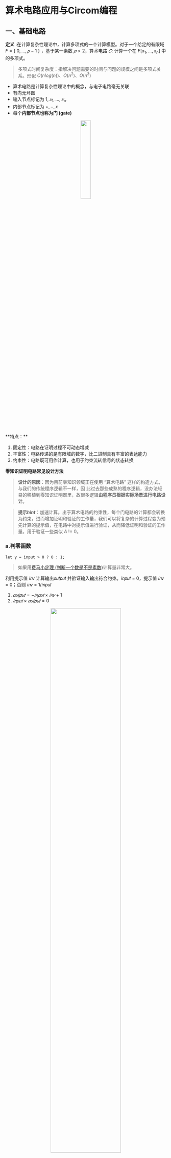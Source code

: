 # 算术电路应用与Circom编程

## 一、基础电路

**定义** :在计算复杂性理论中，计算多项式的一个计算模型。对于一个给定的有限域 $F$ = { ${0, … , 𝑝 − 1}$ } ，基于某一素数 $𝑝 > 2$，算术电路 $𝐶$:  计算一个在 $F[x_1,...,x_n]$ 中的多项式。

> 多项式时间复杂度：指解决问题需要的时间与问题的规模之间是多项式关系。形似  $O(nlog(n))、O(n^2)、O(n^3)$

- 算术电路是计算复杂性理论中的概念，与电子电路毫无关联
- 有向无环图
- 输入节点标记为 $1, 𝑥_1, … , 𝑥_𝑛$
- 内部节点标记为 $+,-,x$
- 每个**内部节点也称为门 (gate)**

<div align=center>
<img src="https://github.com/DessertHeart/Dive-Into-Blockchain/assets/93460127/fcfe3568-f84a-4876-96cb-abccc054cc91" style="width:25%;">
</div>
**特点：**

1. 固定性：电路在证明过程不可动态增减
2. 丰富性：电路传递的是有限域的数字，比二进制具有丰富的表达能力
3. 约束性：电路既可用作计算，也用于约束流转信号的状态转换

**零知识证明电路常见设计方法**

> **设计的原因**：因为目前零知识领域正在使用 “算术电路” 这样的构造方式，与我们的传统程序逻辑不一样，因 此过去那些成熟的程序逻辑，没办法轻易的移植到零知识证明器里，故很多逻辑**由程序员根据实际场景进行电路设计**。

> **提示$hint$**：加速计算。出于算术电路的约束性，每个门电路的计算都会转换为约束，进而增加证明和验证的工作量，我们可以将复杂的计算过程变为预先计算的提示值，在电路中对提示值进行验证，从而降低证明和验证的工作量。用于验证一些类似 $A$ != 0。

### a.判零函数

`let y = input > 0 ? 0 : 1;`

> 如果用[费马小定理 (判断一个数是不是素数)](https://zhuanlan.zhihu.com/p/87611586)计算量非常大。

利用提示值 𝑖𝑛𝑣 计算输出𝑜𝑢𝑡𝑝𝑢𝑡 并验证输入输出符合约束。𝑖𝑛𝑝𝑢𝑡 = 0，提示值 𝑖𝑛𝑣 =  0；否则 𝑖𝑛𝑣 = 1/𝑖𝑛𝑝𝑢𝑡

1. $𝑜𝑢𝑡𝑝𝑢𝑡 = −𝑖𝑛𝑝𝑢𝑡 × 𝑖𝑛𝑣 + 1$
2. $𝑖𝑛𝑝𝑢𝑡 × 𝑜𝑢𝑡𝑝𝑢𝑡 = 0$

<div align=center>
<img src="https://github.com/DessertHeart/Dive-Into-Blockchain/assets/93460127/b1ddbda6-4372-491f-9d99-69b8bd7aa884" style="width:66%;">
</div>


```rust
pragma circom 2.1.4;

template IsZero () {
    signal input in;
    signal output out;

    signal inv <-- in == 0? 0: 1/in;

    // 1st hint: 注意要先给out赋值，才能用第二个约束
    out <== -in * inv + 1;
    // 2st hint
    0 === in * out;
}

template Main () {
    signal input in;
    signal output o;

    component iz = IsZero();
    iz.in <== in;

    o <== iz.out;
}

component main = Main();

/* INPUT = {
    "in": "0"
} */
```

> 附：利用判0方法实现判断两数是否相等

```rust
pragma circom 2.1.4;

template IsEqual () {
    signal input in[2];
    signal output out;

    component iz = IsZero();

    iz.in <== in[0] - in[1];

    out <== iz.out;
}

template Main () {
    signal input in[2];
    signal output o;

    component ie = IsEqual();
    (ie.in[0], ie.in[1])  <== (in[0], in[1]);

    o <== ie.out;
}

component main = Main();

/* INPUT = {
    "in": ["1", "2"]
} */
```

### b.选择

`let y = s ? (a + b) : (a * b);`

由于算术电路的丰富性，需对 𝑠 进行约束检查，然后利用一个二进制位 𝑠 作为计算有效性的选择开关。

1. $𝑠 × (1 − 𝑠) = 0$
2. $𝑦 = 𝑠 × 𝑎 + 𝑏 + 1 − 𝑠 × (𝑎 ⋅ 𝑏)$

> 附：输出out应该等于in[index], 如果 index 越界（不在 [0, nChoices) 中），out 应该是 0

```rust
pragma circom 2.1.4;

// 求和
template Sum(n) {
    signal input in[n];
    signal output out;

    signal sums[n];

    sums[0] <== in[0];

    for (var i = 1; i < n; i++) {
        sums[i] <== sums[i-1] + in[i];
    }

    out <== sums[n-1];
}


template Select (nChoices) {
    signal input in[nChoices];
    signal input index;
    signal output out;

    // index 越界（不在 [0, nChoices) 中），out 应该是 0
    // 254 < 256 = 2^8
    component lt = LessThan(8);
    lt.in[0] <== index;
    lt.in[1] <== nChoices;
    lt.out === 1;

    component sm = Sum(nChoices);
    component ie[nChoices];

    for (var i = 0; i < nChoices; i++) {
        ie[i] = IsEqual();
        ie[i].in[0] <== i;
        ie[i].in[1] <== index;

        // 约束：对应index
        sm.in[i] <== ie[i].out * in[i];
    }

    // 输出out应该等于in[index]
    // 期望返回：0 + 0 ... + item
    out <== sm.out;
}

template Main () {
    signal input in[2];
    signal input index;
    signal output o;

    component st = Select(2);
    (st.in[0], st.in[1], st.index) <== (in[0], in[1], index);

    o <== st.out;
}

component main = Main();

/* INPUT = {
    "in": ["6", "7"],
    "index" : 0
} */
```

### c.二进制化

由于算术电路的丰富性，输入均为有限域 $F$ 上的数字，将其转换为二进制表示，在很多方面（比如比较大小）都有很重要的作用。与传统思路不同地方在于，将数字转化为二进制的过程，实际上是利用 $hint$ 对已经转化好的数字做约束验证的过程。

`5 -> 101`

1. $𝑜𝑢𝑡_1 × (𝑜𝑢𝑡_1 − 1) = 0$
2. $𝑜𝑢𝑡_2 × (𝑜𝑢𝑡_2 − 1) = 0$
3. $𝑜𝑢𝑡_3 × (𝑜𝑢𝑡_3 − 1) = 0$
4. $𝑜𝑢𝑡_1 × 2^0 + 𝑜𝑢𝑡_2 × 2^1 + 𝑜𝑢𝑡_3 × 2^2 = 𝑖𝑛𝑝𝑢𝑡$

```rust
pragma circom 2.1.4;

template Num2Bit (nBits) {
    signal input in;
    signal output b[nBits];

    var acc;
    for (var i = 0; i < nBits; i++) {
        b[i] <-- in \ (2 ** i) % 2;
        // 1st hint
        0 === b[i] * (1 - b[i]);
        // binary -> decimal
        acc += b[i] * (2 ** i);
    }
    
    // 2rd hint
    in === acc;
}

template Main () {
    signal input in;
    signal output o;

    component n2b = Num2Bit(4);
    n2b.in <== in;

    o <== n2b.b[0];
}

component main = Main();

/* INPUT = {
    "in": "11"
} */
```

### d.比较

`let y = s1 > s2 ? 1 : 0;`

朴素想法是将两个数字相减，将结果二进制化后，根据符号位进行判断。但由于**数字均为二进制[群](https://zhuanlan.zhihu.com/p/524518825)元素，没有负数**（我们定义算术电路上的计算都是在素数有限域上的，计算结果如果为负数需要取模，进而变为正数，**有限域上无符号位的定义**），因此我们需要将数字加上最大值，然后二进制并取最高位，通过最高位来验证。

1. $𝑦 = 𝑠_1 + 2^𝑛 − 𝑠_2$ 
2. 𝑦 二进制化取**最高位**

> 其中，n需满足 $2^n$ 大于两个参数任一个，注意n是有最大值限制(素数域)

例如：输入分别为3和4， $𝑛 = 3，𝑦 = 3 + 2^3 − 4 = 7$ ，转为二进制： $7 = (0111)_2$ ，最高位为0

```rust
pragma circom 2.1.4;

template LessThan (n) {
    signal input in[2];
    signal output out;

    // 输入信号最多为252, 2^k -1
    assert(n < 252);

    // 取n
    component n2b = Num2Bit(n+1);
    n2b.in <== in[0] + (1<<n) - in[1];

    // 二进制取最高位, 1-的目的为 < 比较，本身为 > 比较
    out <== 1 - n2b.b[n];
}

template Main () {
    signal input in[2];
    signal output o;

    component lt = LessThan(2);
    (lt.in[0], lt.in[1]) <== (in[0], in[1]);

    o <== lt.out;
}

component main = Main();

/* INPUT = {
    "in": ["0", "1"]
} */
```

### e.循环

由于算术电路的固定性，电路只能设计为支持最大输入数量，根据实际输入数量的不同，利用选择器技术将部分计算功能关闭，以达到不同数量的循环功能。

```rust
for (let i = 0; i < N; i++) { 
	y += 1;
}
```

利用比较方法，为临时变量 $𝑠$ 赋值，后利用选择方法，分别启用循环中的计算，或恒等原值（即未启用）。

1. $𝑠 = 1, 𝑖 < 𝑛$，否则 $s = 0$
2. $𝑦 = 𝑠 × (𝑦 + 1) + (1 − 𝑠) × (𝑦)$

### f.交换

通过一个交换标识 $𝑠$ 来标记是否要交换两个输入

```rust
if (s) { 
	output1 = input2; 
	output2 = input1; 
} else { 
	output1 = input1; 
	output2 = input2; 
}
```

1. $𝑜𝑢𝑡𝑝𝑢𝑡_1 = (𝑖𝑛𝑝𝑢𝑡_2 − 𝑖𝑛𝑝𝑢𝑡_1) × 𝑠 + 𝑖𝑛𝑝𝑢𝑡_1$ 
2. $𝑜𝑢𝑡𝑝𝑢𝑡_2 = (𝑖𝑛𝑝𝑢𝑡_1 − 𝑖𝑛𝑝𝑢𝑡_2) × 𝑠 + 𝑖𝑛𝑝𝑢𝑡_2$

### g.逻辑

```rust
let y = a & b;
let y = !a;
let y = a | b;
let y = a ^ b;
```

逻辑运算可以通过简单的数学运算获得。 另外还需要使用类似于 $a × (1 − 𝑎) = 0$ 的方式检查二进制约束。

1. $y = 𝑎 × 𝑏$ 
2. $y = 1 − 𝑎$ 
3. $y = 1 − (1 − 𝑎) × (1 − 𝑏)$ 
4. $y = (𝑎 + 𝑏) − 2 ⋅ 𝑎 × 𝑏$

### h.排序（冒泡排序）

```rust
for (let i = 0; i <= array.length - 1; i++) {
  for (let j = 0; j < (array.length - i - 1); j++) {
    if (array[j] > array[j + 1]) {
    	swap(array[j], array[j + 1])
    }
  }
}
```

在算术电路上做排序，可以借用**排序网络**的概念，利用多个比较器形成排序网络进行排序。

<div align=center>
<img src="https://github.com/DessertHeart/Dive-Into-Blockchain/assets/93460127/44ffeacd-e697-47ba-abbc-6b4c941c67fd" style="width:60%;">
</div>


## 二、复杂实用电路

### a.简单签名验证

1. **KeyGen → (sk, pk)** ： 选择一个随机密钥 sk 和对应的公钥 pk
2. **Sign(m, sk) → s** ： 给定消息 m 和密钥 sk，输出签名 s
3. **Verify(m, s, pk) → 1/0**  ：给定消息 m、签名 s 和公钥 pk，验证签名是否有效

```rust
pragma circom 2.1.4;

include "circomlib/poseidon.circom";

template Sk2Pk () {
    signal input sk;
    signal output pk;

    component p;
    // 用到Poseidon组建，包含哈希过程
    p = Poseidon(1);
    p.inputs[0] <== sk;
    pk <== p.out;
}

template Sign() {
    signal input sk;
    signal input pk;

    // 生成证据时，作为public参数输入一定要有对应message（即这里产生了关联，保证了有效）
    // 但实际没有约束message(电路中即多项式中是存在的，也作为了zkp的一部分)，实际prover是对pk <> sk的证明
    // verifier 只在乎计算过程, 不关心输入吧
    signal input m;

    component s2p;
    s2p = Sk2Pk();
    s2p.sk <== sk;
    s2p.pk === pk;
}

component main = Sign();

// 其中pk通过 `Sk2Pk()` 生成
/* INPUT = {
    "sk": "6",
    "pk": "4204312525841135841975512941763794313765175850880841168060295322266705003157",
    "m": "777"
} */
```

### b.简单群签名验证

1. **KeyGen → (ski, pki)** ： 为组中的每个成员选择一组随机的秘密密钥 sk 和相应的公钥 pk 
2. **GroupSign(m, ski, G) → s** ：给定消息 m 和密钥，输出组签名 s 
3. **GroupVerify(m, s, G) → 1/0** ： 给定消息 m、组签名 s 和组 G，验证签名是否来自组

```rust
template GroupSign(n) {
    signal input sk;
    signal input pk[n];
    // 注意实际没用到的signal，建议建立自约束，防止被优化掉
    signal input m;

    component s2p;
    s2p = Sk2Pk();
    s2p.sk <== sk;
    
    signal zoreChecker[n + 1];
    // 多个乘法, 检验是否等于组内某一个
    zoreChecker[0] <== 1;
    for (var i = 0; i < n; i++) {
        zoreChecker[i + 1] <== zoreChecker[i] * (s2p.pk - pk[i]);
    }

    zoreChecker[n] === 0;
}

component main = GroupSign(2);

// 其中pk通过 `Sk2Pk()` 生成
/* INPUT = {
    "sk": "6",
    "pk": ["4204312525841135841975512941763794313765175850880841168060295322266705003157", "7"],
    "m": "777"
} */
```

### c.merkle树验证

```rust
template Reorder () {
    signal input in[2];
    // switch
    signal input s;
    signal output out[2];

    // 约束为比特位
    s * (s - 1) === 0;

    // s == 0: out[0] == in[0]
    // s == 1: out[0] == in[1]
    // out[1]同理
    out[0] <== in[0] + s * (-in[0] + in[1]);
    out[1] <== in[1] + s * (-in[1] + in[0]);
}

template MerkleVerify (n) {
    signal input root;
    signal input leaf;
    signal input siblings[n];
    signal input pathIndex[n];

    signal hashes[n + 1];

    component reorder[n];
    component poseidon[n];
    hashes[0] <== leaf;

    for (var i = 0; i < n; i++) {
        // 1. 排序
        reorder[i] = Reorder();
        reorder[i].in[0] <== hashes[i];
        reorder[i].in[1] <== siblings[i];
        reorder[i].s <== pathIndex[i];

        // 2.哈希
        poseidon[i] = Poseidon(2);
        poseidon[i].inputs[0] <== reorder[i].out[0];
        poseidon[i].inputs[1] <== reorder[i].out[1];
        hashes[i + 1] <== poseidon[i].out;
    }

    // 约束验证
    hashes[n] === root;
}

component main { public [root, leaf] } = MerkleVerify(15);

/* INPUT = {
    "root": "12890874683796057475982638126021753466203617277177808903147539631297044918772",
    "leaf": "1355224352695827483975080807178260403365748530407",
    "siblings": [
        "1",
        "217234377348884654691879377518794323857294947151490278790710809376325639809",
        "18624361856574916496058203820366795950790078780687078257641649903530959943449",
        "19831903348221211061287449275113949495274937755341117892716020320428427983768",
        "5101361658164783800162950277964947086522384365207151283079909745362546177817",
        "11552819453851113656956689238827707323483753486799384854128595967739676085386",
        "10483540708739576660440356112223782712680507694971046950485797346645134034053",
        "7389929564247907165221817742923803467566552273918071630442219344496852141897",
        "6373467404037422198696850591961270197948259393735756505350173302460761391561",
        "14340012938942512497418634250250812329499499250184704496617019030530171289909",
        "10566235887680695760439252521824446945750533956882759130656396012316506290852",
        "14058207238811178801861080665931986752520779251556785412233046706263822020051",
        "1841804857146338876502603211473795482567574429038948082406470282797710112230",
        "6068974671277751946941356330314625335924522973707504316217201913831393258319",
        "10344803844228993379415834281058662700959138333457605334309913075063427817480"
    ],
    "pathIndex": [
        "1",
        "1",
        "1",
        "1",
        "1",
        "1",
        "1",
        "1",
        "1",
        "1",
        "1",
        "1",
        "1",
        "1",
        "1"
    ]
} */
```

## 三、Circom编程

### a.理论与语法

[Circom](https://docs.circom.io/)是一个底层用rust实现的开源编译器，它可以编译用circom语言实现的电路circuit。它将circuit编译的结果以contraints的形式输出，这些constraints能被用于计算相应生成逻辑的proof。

> 在线编译器：https://zkrepl.dev/

**circom在整个过程中的逻辑关系：**

<div align=center>
<img src="https://github.com/DessertHeart/Dive-Into-Blockchain/assets/93460127/61c77b4b-b310-4d62-b90b-33506c907672" style="width:70%;">
</div>

**各文件的功用：**

- Circuit.circom：程序员编写的电路代码
- Input.json：输入，如public input
- PoT.ptau：proof tau，根据约束的**随机数**文件，约束越多，需要匹配的随机数的消耗越大
- Circuit.wasm：webassembly证明器
- Proving Key (.zkey)
- Verification Key (.vkey)
- Verifier.sol：solidity验证器（也可以是node.js服务端）



1. **circom** 编写电路代码

   > 从编程角度，仅仅这一步是需要开发者做的，后面两步均为编译器生成。其中写circom代码就像是在证明器里做验证器工作。
   >
   > 对比JS等语言的独特设计：1.中间过程值暴露 2.暴露出约束

2. 生成 **wtns+r1cs** 约束文件

3. 套用框架(groth16/plonk)生成**ZKP证据**与**solidity验证合约**

   > 实际ZK耗时点在这一步。PLONK模型比groth16的数学难题更简单，但是难题的难度不减，实际上在数学中这被认为是更好的选择。



### b.代码实践

**一定注意**，circom中有分**Konwn和[Unkonwns域](https://docs.circom.io/circom-language/circom-insight/unknowns/#control-flow)**，代码里面的 for/if 是生成电路用的，而非电路里的具体约束逻辑，电路逻辑中是没有for/if等一下的逻辑的，需要自己设计（对应电路基础中的案例）。

> 零知识证明电路二进制化设计，circom实现：

```c++
pragma circom 2.1.4;

include "circomlib/poseidon.circom";
// include "https://github.com/0xPARC/circom-secp256k1/blob/master/circuits/bigint.circom";

template Num2Bits (nBits) {
    signal input in;
    signal output b[nBits];

    var acc;
    for (var i = 0; i < nBits; i++) {
        // 注意“\”整除
        b[i] <-- (in \ 2 ** i) % 2;
        // 约束为0或1
        0 === b[i] * (1 - b[i]);
        // 累加器
        acc += b[i] * (2 ** i);
    }

    // 真正的电路就是“===”，作约束
    in === acc;
}

template Main () {
    signal input in;
    signal output out;

    // example
    component n2b = Num2Bits(4);
    n2b.in <== in;

    // 导出第0位
    // <== 等于 <-- + ===
    out <== n2b.b[0];
}

component main = Main();

/* INPUT = {
    "in": "11"
} */
```

### c.哈希算法比较

主流哈希算法的效率比较：

<div align=center>
<img src="https://github.com/DessertHeart/Dive-Into-Blockchain/assets/93460127/76a7d537-d73d-4337-b82c-c463965273c9" style="width:50%;">
</div>

其次，基于区块链的ZK实现，应选择**链上计算**和**电路计算**都高效的（对应到EVM上就是同时要考虑Gas Cost），更多请查看[这篇](https://ethresear.ch/t/gas-and-circuit-constraint-benchmarks-of-binary-and-quinary-incremental-merkle-trees-using-the-poseidon-hash-function/7446)。

| [Rank(Best to Worst)](https://twitter.com/RAILGUN_Project/status/1363686166734675968?s=20) |      ETH Gas Cost       |  ZK Circuit Constraint  |
| :----------------------------------------------------------: | :---------------------: | :---------------------: |
|                              1                               |        Keccak256        |  Poseidon T6(Quinary)   |
|                            **2**                             |         SHA256          | **Poseidon T3(Binary)** |
|                            **3**                             | **Poseidon T3(Binary)** |       MiMC Sponge       |
|                              4                               |  Poseidon T6(Quinary)   |        Keccak256        |
|                              5                               |       MiMC Sponge       |         SHA256          |


<div align=center>
<img src="https://github.com/DessertHeart/Dive-Into-Blockchain/assets/93460127/d80f2ce3-abb9-42bf-a6bb-fe1adada283b" style="width:30%;">
</div>


## 四、应用ZK架构

### a.递归和组合

**递归**：递归使得复杂计算的证明可以**并行化**

**证明组合**：将来自**不同证明系统的子协议**嵌在一起。

1）递归技术：

<div align=center>
<img src="https://github.com/DessertHeart/Dive-Into-Blockchain/assets/93460127/2272aa4c-44c1-419e-8f36-932b017bbbc5" style="width:70%;">
</div>

**例：[IVC(Incrementally Verifiable  Computation)完全递归](https://www.cs.purdue.edu/homes/pvaliant/uniqueCS.pdf)**

> 如Plonky2、Nova算法，利用递归组合技术

策略：将 $𝑧_𝑛 = 𝐹^{(𝑛)} (𝑧_0; 𝑤_0, … , 𝑤_{𝑛−1})$ 分解为 $𝐹$ 的递归应用

<div align=center>
<img src="https://github.com/DessertHeart/Dive-Into-Blockchain/assets/93460127/7f535c8e-fb68-465f-85ac-782dc76e82bc" style="width:70%;">
</div>

**应用**：

- **每个区块可以常数时间内验证的区块链**：证据 $π$ 的递归引用前一次的（除了genesis），每次只需要验证最后一个证据可证明所有历史

<div align=center>
<img src="https://github.com/DessertHeart/Dive-Into-Blockchain/assets/93460127/bf6607f6-2442-4d9b-adbd-f82eff361e56" style="width:70%;">
</div>

- **可验证延迟函数[BBBF18]**：VDF做不到并行化，要一层一层算过去，O（n）。利用ZK可以做到数据计算+前面的证据是正确的，通过验证并行化，递归所有证据（这些证据不需要相同算法/框架算出，这里也是ZKML的一个应用点）后得到一个证据，只验证一个证据O(1)就可以验证全部。**目的是降低验证速度**（但计算复杂性可能会提升）

<div align=center>
<img src="https://github.com/DessertHeart/Dive-Into-Blockchain/assets/93460127/3870b408-634c-4284-b1e9-44ccc41ace9f" style="width:70%;">
</div>

2）组合技术：递归验证

|             | 快速证明器（证明的时间复杂度） | 小证据/快速验证器（证据空间复杂度） |
| :---------: | :----------------------------: | :---------------------------------: |
|  **STARK**  |            ✅ $O(n)$            |             ❌ $O(logn)$             |
| **Groth16** |            ❌ $O(n)$            |              ✅ $O(1)$               |

1. 利用STARK的快速证明特性，设计STARK电路

2. 生成中间大证据 $π_{STARK}$

3. 在SNARK (如上述 Groth16) 电路中，实现STARK验证器

   > 这里SNARK虽然是慢速证明器，但是要证明的内容是 $O(logn)$ 而非 $O(n)$ ，复杂度是降下来的

4. 生成最终小证据 $π_{SNARK}$

<div align=center>
<img src="https://github.com/DessertHeart/Dive-Into-Blockchain/assets/93460127/0710f799-89d3-44c8-a9a9-5b63e732afec" style="width:70%;">
</div>

**应用**：

- **可链接的提交与证明**：zkSNARKs Portfolio(proof gadgets)

  > legoSNARKs[CFQ19]

  类似Pedersen承诺(2.2.a章节)的 ”同态性“，期望通过数学构造的方式，根据不同逻辑复杂性，选择不同的证明器，然后高效的把所有证据合在一起达成一个证据。

  <div align=center>
  <img src="https://github.com/DessertHeart/Dive-Into-Blockchain/assets/93460127/8cb7dd07-b29a-444a-88f8-791b82984f19" style="width:45%;">
  </div>


### b.[零知识数据市场](https://github.com/nulven/EthDataMarketplace)

> 应用实例：Dark Forest 创建的 [NightMarket](https://nightmart.xyz/) 

传统数据市场模式：Escrow第三方托管，而在依赖区块链的透明网络的市场交易过程中，如何做到不对其他人透露信息的情况下完成交易？解决方案（简单实现）：

> 现在有一个场景，拥有资金的Bob，想从拥有信息的Alice手中购买信息

1. $Alice$ 使用 $Bob$ 的公钥加密数据并加以发布。
2. 同时，$Alice$ 还需要发布 $zkSNARK$ 证据，证明该密文是使用 $Bob$ 的公钥正确加密的数据。 

只有当 $zkSNARK$ 证据被验证后，智能合约才会向 $Alice$ 释放资金。过程中涉及到的参数如下所示

公共输入：

- 买方(Bob)公钥 $pk$ 
- 密文 $c$ 
- 承诺 $h$ 

私密输入： 

- 隐私数据 $s$ 

证明：

- $Hash(s) = h$ 
- $Enc(s, pk) = c$

### c.[ZKML](https://github.com/zkonduit/ezkl)

神经网络是一个函数，ZKSNARKs本身也是一个函数，可以将其放到ZKSNARKs中。

**应用实例一**：可验证计算

> 场景：希望通过 LLM(大语言模型) 来进行案件审批/专家建议与推断，而模型本身并非是公开的 (e.g.CloseAI）
>
> 由谁来运行模型？如何验证结果的正确性？

在任何案例开始之前：LLM 承诺模型 $（Model_Commit) = C$

公共输入： 

- 输入 $x$ 
- 模型声明的输出 $y$ 
- 模型承诺 $C$ 

隐私输入： 

- 模型 $M$ 

证明： 

- $M(x) = y$ 
- $commit(M) = C$

**应用实例二**：零知识生物识别 ZK Biometrics （e.g. [Worldcoin](https://worldcoin.org/)）

> 场景：生物识别认证目前只有在大型机构存储，如何在不泄露个人隐私的情况下，实现公共生物识别数据认证？

<div align=center>
<img src="https://github.com/DessertHeart/Dive-Into-Blockchain/assets/93460127/90cb5ea5-c0f9-4425-a66e-5c0e1b9b3cae" style="width:60%;">
</div>
## 五、应用ZK实例

### a.Group Membership

> Nullifiers：无效化参数，使用户无法匿名地执行两次相同操作（注意并不和投票人关联，即只知道投过票不知道谁投的）

<div align=center>
<img src="https://github.com/DessertHeart/Dive-Into-Blockchain/assets/93460127/c6934baa-cb53-496c-adb9-427aba90e27a" style="width:30%;">
</div>

- **无Nullifiers**

  > Spec1：[zkMessage](https://zkmessage.xyz/)：通过每条消息附带的 zk 成员证明，代表一个群组发布消息。

  - step1：注册阶段

    User 生成 hash(9j...46)=75...gk 其中的**秘密字符串**：9j...46，公开的是哈希，存入Database

  - step2：发消息阶段，message="hi"

    > 具体circom实现见算术电路应用的群签名部分

    **prove**(9j...46, [75...gk, ...(database所有成员的公开变量hash)], “hi”)

  *弊端：需要将secret字段传入，即使是隐私变量*

  > Spec2 ：[heyanon](https://twitter.com/heyanonxyz)：公私钥对的签名代替存入secret

- **有Nullifiers**

  > Spec3 ：[Semaphore](https://semaphore.appliedzkp.org/)：证明哈希列表中的成员身份，包含id commitment, nullifier, [trapdoor](陷门，是私有的。陷门函数：正向计算是很容易的，但若要有效的执行反向计算则必须要知道一些secret/key/knowledge/trapdoor)

  - step1：注册阶段

    user 以哈希身份加入： hash(nullifier, trapdoor)，nullifier, trapdoor 是私有的，存入数据库的只有hash本身，数据库内可用merkle tree 构建

  - step2：发消息阶段(对问题 “Does pineapple belong on pizza?” 投票)

    **prove**(merkle_root=0x59..., “Yes” , “Does...”, nullifier1, trapdoor1, merkle_path)

  > Spec4 ：[tornado cash](https://ipfs.io/ipns/tornadocash.eth/)：通过每次提款附加一个zk成员身份证明和一个nullifier，实现向匿名账户发送资金
  >
  > 混币器Coin Mixer：同Mixer币需要等额，无区分度；不同额度不同Mixer（有的交易所会全链路检查，不接受tornado cash出的钱，不过现在tornado cash提供一个证据，帮助用户出据全链路证明合法）

  - 存款阶段

    User 发送 1 eth 并 hash(**nullifier** | **secret**，入merkle tree

    > secret：辅助提款信息，存款人私下生成secret时已经定住了，但不一定与user address相同

  - 提款阶段

    <div align=center>
    <img src="https://github.com/DessertHeart/Dive-Into-Blockchain/assets/93460127/3bcd4896-c777-489b-9783-2efba3b93011" style="width:30%;">
    </div>

    user链下操作：**prove**(merkle_root=0x59..., **recipient_pk**=0x7ab89.., **nullifier**, **secret**, merkle_path1)

    *注意：要保证匿名传入与接受不对称，需要传入接受者地址，该地址是融入zk电路中的，frontrun没有用*

    <div align=center>
    <img src="https://github.com/DessertHeart/Dive-Into-Blockchain/assets/93460127/ae0b2e91-a420-493a-ae30-891b643f1eb1" style="width:35%;">
    </div>


  > Spec5 ：[Stealthdrop](https://stealthdrop.xyz/)：通过每次提款附加一个zk成员身份证明和一个nullifier，向无关联账户 (unlinked account)申领空投
  >
  > ***注意：存在bug**

  <div align=center>
  <img src="https://github.com/DessertHeart/Dive-Into-Blockchain/assets/93460127/bb0a3257-4bba-4ee2-addc-3c22540301c7" style="width:60%;">
  </div>


  - **BUG**：如图所示，nullifier_hash = hash(signature_of_message)。而**ECDSA为非确定性签名**，会依赖一个随机数从而使**不同随机数对应不同签名**，而nullifier是签名的哈希，自然每次都是不同的nullifier，可以无限领取空投。

    > 即使是用确定性签名，也**不可行**。
    >
    > 确定性签名：**通过一个 “数K“ 代替了随机数**，且通过数学难题使得无法通过签名反推出私钥，以保证安全性。但在此处仍不可行，因为换一个数K签名仍然有效，该数是可以更换的，故而验证方仍然无法辨别。

  - **解决方案**：传入Private Key 而非 Signature，但更好的是：基于用户私钥的确定性函数， 该函数可以仅通过用户的公钥进行验证， 并保持其匿名，例如通过secret key算出群上面的元素 $hash(message, public key)^{secret key} => DDH-VRF$ （Decisional Diffie–Hellman Verifiable Random Function ）

- **其他范例：zk-Email**

  不公开邮件内容证明我收到过某封邮件

  [DKIM](https://dmarcly.com/blog/zh-CN/dkim-faqs-frequently-asked-questions)：域名运营者 (邮件服务器) 的来操作，与用户无关。此外，这仅仅是域名层面的过滤，是不会对内容进行过滤

  <div align=center>
  <img src="https://github.com/DessertHeart/Dive-Into-Blockchain/assets/93460127/f8d06466-ac83-4e78-a15e-d2feb78f1dc1" style="width:60%;">
  </div>


  应用：

  1. **匿名KYC**：即证明收到了如Binance的有效KYC电子邮件，以证明是人类但不暴露个人隐私信息
  2. **银行余额认证**：通过中心化银行账户余额电子邮件，证明您的银行账户中有X元

  ……

### b.Dark Forest

一款MMO（大型多人在线游戏类型）游戏，也是第一个**全链游戏**，是一个以太坊智能合约，具有**无许可的互操作性**。故而有很多开发的 **“插件”** （如著名的代理hash插件 remote explorer）可以接入。

**[游戏构造](https://blog.zkga.me/df-init-circuit)：**

> 每个玩家都在一个大的二维网格上（高亮部分即有活动）

1. **玩家状态**

   - 公共状态：拥有哪些公共地址，谁拥有它们以及它们的人口数量

   - 私有状态：玩家行星的私有地址 $(x, y)$ 

   对于位置 $(x,y)$，$hash(x,y)$ 是该位置的**公共地址**，这些**坐标本身**是该位置的**私有地址**。

   当 $hash(x,y)$ < `DIFFICULTY_THRESHOLD` (该值的大小，决定了星球的大小)时，位置 $(x,y)$ 上有适合居住的星球。如果不满足，则该空间是空的，由玩家控制的单位仅存在于玩家拥有的星球上

2. **玩家行为**

   - 探索 (初始化)

     星球有两种 “资源”：人口和矿。两个参数都会缓慢增长但是有上限，拥有足够的 "矿" 可以升级星球。

     $zkProof$ : 证明我知道某坐标 $(x,y)$ ，使得

     - $hash(x, y) = planetId$ 

     - $𝑥^2 + 𝑦^2 < 𝑐𝑙𝑎𝑖𝑚𝑒𝑑𝐷𝑖𝑠𝑡^2$

       > $planetId$ ：星球坐标的 $hash$ ，即 $hash(x, y)$
       >
       > $𝑐𝑙𝑎𝑖𝑚𝑒𝑑𝐷𝑖𝑠𝑡$ ：该星球位置到坐标原点 $(0,0)$ 的距离

   - 占领 (移动)

     移动的同时可以指明携带的资源，如果携带的人员超过该星球的人口，说明可以攻占星球，但需支付一些费用，具体取决于两个星球之间的**最大距离**，星球间移动存在移动速度。

     $zkProof$ : 为了在不公开星球坐标的情况，还能证明星球的移动正确，我知道某坐标 $(x_1, y_1)$ 和 $(x_2, y_2)$ ，使得

     - $hash(x_1, y_1) = fromPlanetId$

     - $hash(x_2, y_2) = toPlanetId$

     - $x_2^2 + y_2^2 < worldRadius^2$

     - $(x_1-x_2)^2 + (y_1-y_2)^2 < distMax^2$

       > $distMax$ : 星球间最大距离
       >
       > $worldRadius$ :整个宇宙坐标的最大半径，即检查这两个星球是否 “在边界内” 
